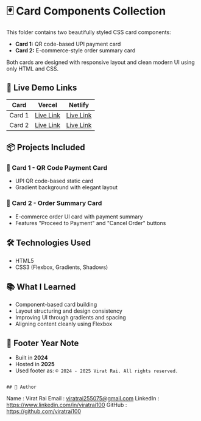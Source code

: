 # 🃏 Card Components Collection

This folder contains two beautifully styled CSS card components:

- **Card 1:** QR code-based UPI payment card
- **Card 2:** E-commerce-style order summary card

Both cards are designed with responsive layout and clean modern UI using only HTML and CSS.

## 🚀 Live Demo Links

|  Card  |     Vercel     |    Netlify     |
|------|------------------|----------------|
| Card 1 | [Live Link](https://css-card1-project-by-viratrai.vercel.app/) | [Live Link](https://css-card1-project-by-viratrai.netlify.app/) |
| Card 2 | [Live Link](https://css-card2-project-by-viratrai.vercel.app/) | [Live Link](https://css-card2-project-by-viratrai.netlify.app/) |

## 📦 Projects Included

### 📇 Card 1 - QR Code Payment Card
- UPI QR code-based static card
- Gradient background with elegant layout

### 📇 Card 2 - Order Summary Card
- E-commerce order UI card with payment summary
- Features "Proceed to Payment" and "Cancel Order" buttons

## 🛠️ Technologies Used

- HTML5
- CSS3 (Flexbox, Gradients, Shadows)

## 📚 What I Learned

- Component-based card building
- Layout structuring and design consistency
- Improving UI through gradients and spacing
- Aligning content cleanly using Flexbox

## 📝 Footer Year Note
  - Built in **2024**
  - Hosted in **2025**
  - Used footer as: `© 2024 - 2025 Virat Rai. All rights reserved.`

```

## 📝 Author

```
Name     : Virat Rai
Email    : viratrai255075@gmail.com
LinkedIn : https://www.linkedin.com/in/viratrai100
GitHub   : https://github.com/viratrai100
```